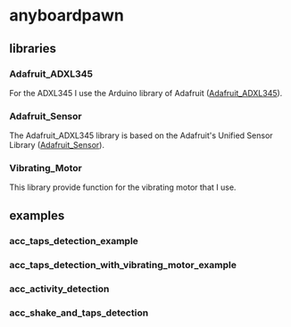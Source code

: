# anyboardpawn

## libraries
### Adafruit_ADXL345
For the ADXL345 I use the Arduino library of Adafruit ([Adafruit_ADXL345](https://github.com/adafruit/Adafruit_ADXL345)). 

### Adafruit_Sensor
The Adafruit_ADXL345 library is based on the Adafruit's Unified Sensor Library ([Adafruit_Sensor](https://github.com/adafruit/Adafruit_Sensor)).

### Vibrating_Motor
This library provide function for the vibrating motor that I use.

## examples
### acc_taps_detection_example
### acc_taps_detection_with_vibrating_motor_example
### acc_activity_detection
### acc_shake_and_taps_detection
